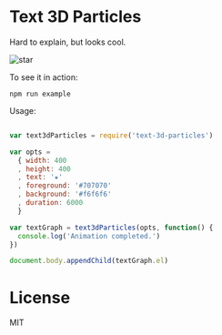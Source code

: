 # Text 3D Particles

Hard to explain, but looks cool.

![star](http://i.imgur.com/hsVV9I4.gif)

To see it in action:

    npm run example

Usage:

```js

var text3dParticles = require('text-3d-particles')

var opts = 
  { width: 400
  , height: 400
  , text: '★'
  , foreground: '#707070'
  , background: '#f6f6f6'
  , duration: 6000
  }

var textGraph = text3dParticles(opts, function() {
  console.log('Animation completed.')
})

document.body.appendChild(textGraph.el)

```

# License

MIT
